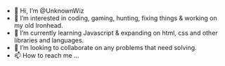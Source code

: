 - 👋 Hi, I’m @UnknownWiz
- 👀 I’m interested in coding, gaming, hunting, fixing things & working on my old Ironhead.
- 🌱 I’m currently learning Javascript & expanding on html, css and other libraries and languages. 
- 💞️ I’m looking to collaborate on any problems that need solving. 
- 📫 How to reach me ...

<!---
UnknownWiz/UnknownWiz is a ✨ special ✨ repository because its `README.md` (this file) appears on your GitHub profile.
You can click the Preview link to take a look at your changes.
--->
